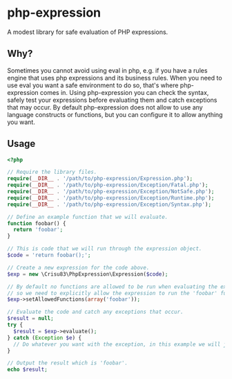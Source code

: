 php-expression
==============

A modest library for safe evaluation of PHP expressions.

## Why?

Sometimes you cannot avoid using eval in php, e.g. if you have a rules engine that uses php expressions and its business rules. When you need to use eval you want a safe environment to do so, that's where php-expression comes in. Using php-expression you can check the syntax, safely test your expressions before evaluating them and catch exceptions that may occur. By default php-expression does not allow to use any language constructs or functions, but you can configure it to allow anything you want.

## Usage

```php
<?php

// Require the library files.
require(__DIR__ . '/path/to/php-expression/Expression.php');
require(__DIR__ . '/path/to/php-expression/Exception/Fatal.php');
require(__DIR__ . '/path/to/php-expression/Exception/NotSafe.php');
require(__DIR__ . '/path/to/php-expression/Exception/Runtime.php');
require(__DIR__ . '/path/to/php-expression/Exception/Syntax.php');

// Define an example function that we will evaluate.
function foobar() {
  return 'foobar';
}

// This is code that we will run through the expression object.
$code = 'return foobar();';

// Create a new expression for the code above.
$exp = new \Crisu83\PhpExpression\Expression($code);

// By default no functions are allowed to be run when evaluating the expression
// so we need to explicitly allow the expression to run the 'foobar' function.
$exp->setAllowedFunctions(array('foobar'));

// Evaluate the code and catch any exceptions that occur.
$result = null;
try {
  $result = $exp->evaluate();
} catch (Exception $e) {
  // Do whatever you want with the exception, in this example we will just ignore it.
}

// Output the result which is 'foobar'.
echo $result;

```
